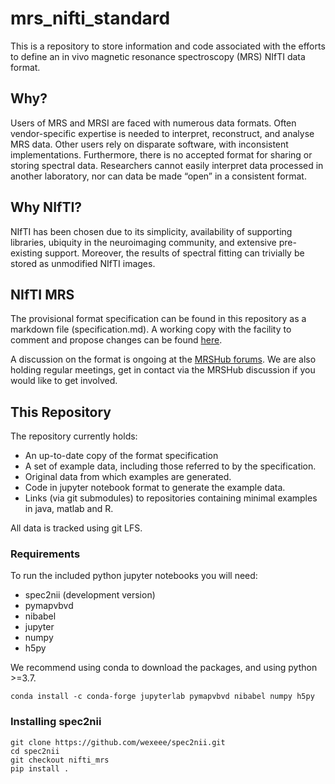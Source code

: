 # mrs_nifti_standard

This is a repository to store information and code associated with the efforts to define an in vivo magnetic resonance spectroscopy (MRS) NIfTI data format.

## Why?
Users of MRS and MRSI are faced with numerous data formats. Often vendor-specific expertise is needed to interpret, reconstruct, and analyse MRS data. Other users rely on disparate software, with inconsistent implementations. Furthermore, there is no accepted format for sharing or storing spectral data. Researchers cannot easily interpret data processed in another laboratory, nor can data be made “open” in a consistent format.

## Why NIfTI?
NIfTI has been chosen due to its simplicity, availability of supporting libraries, ubiquity in the neuroimaging community, and extensive pre-existing support. Moreover, the results of spectral fitting can trivially be stored as unmodified NIfTI images.

## NIfTI MRS
The provisional format specification can be found in this repository as a markdown file (specification.md). A working copy with the facility to comment and propose changes can be found [here](https://docs.google.com/document/d/1tC4ugzGUPLoqHRGrWvOcGCuCh_Dogx_uu0cxKub0EsM/edit?usp=sharing).

A discussion on the format is ongoing at the [MRSHub forums](https://forum.mrshub.org/t/bids-for-spectroscopy/83/42). We are also holding regular meetings, get in contact via the MRSHub discussion if you would like to get involved.

## This Repository
The repository currently holds:
- An up-to-date copy of the format specification
- A set of example data, including those referred to by the specification.
- Original data from which examples are generated.
- Code in jupyter notebook format to generate the example data.
- Links (via git submodules) to repositories containing minimal examples in java, matlab and R.

All data is tracked using git LFS.

### Requirements
To run the included python jupyter notebooks you will need:
- spec2nii (development version)
- pymapvbvd
- nibabel
- jupyter
- numpy
- h5py

We recommend using conda to download the packages, and using python >=3.7.

```conda install -c conda-forge jupyterlab pymapvbvd nibabel numpy h5py```

### Installing spec2nii
    git clone https://github.com/wexeee/spec2nii.git
    cd spec2nii
    git checkout nifti_mrs
    pip install .



